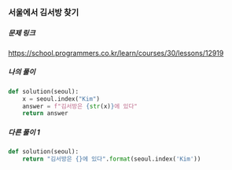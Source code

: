 ### 서울에서 김서방 찾기


##### 문제 링크

https://school.programmers.co.kr/learn/courses/30/lessons/12919



##### 나의 풀이

```py
def solution(seoul):
    x = seoul.index("Kim")
    answer = f"김서방은 {str(x)}에 있다"
    return answer
```



##### 다른 풀이 1

```py
def solution(seoul):
    return "김서방은 {}에 있다".format(seoul.index('Kim'))
```
